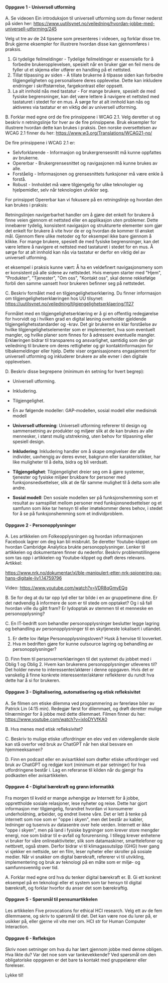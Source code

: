 #### Oppgave 1 - Universell utforming

A. Se videoen Ein introduksjon til universell utforming som du finner nederst på siden her: https://www.uutilsynet.no/veiledning/hvordan-jobbe-med-universell-utforming/245 

Velg ut tre av de 24 tipsene som presenteres i videoen, og forklar disse tre. Bruk gjerne eksempler for illustrere hvordan disse kan gjennomføres i praksis.

1. Gi tydelige feilmeldinger - Tydelige feilmeldinger er essensielle for å forbedre brukeropplevelsen, spesielt når en bruker gjør en feil mens de fyller ut et skjema eller utfører en handling på et nettsted.
2. Tillat tilpassing av siden - Å tillate brukerne å tilpasse siden kan forbedre tilgjengeligheten og personalisere deres opplevelse. Dette kan inkludere endringer i skriftstørrelse, fargekontrast eller oppsett.
3. La alt innhold nås med tastatur - For mange brukere, spesielt de med fysiske begrensninger, kan det være lettere å navigere et nettsted med tastaturet i stedet for en mus. Å sørge for at alt innhold kan nås og aktiveres via tastatur er en viktig del av universell utforming.

B. Forklar med egne ord de fire prinsippene i WCAG 2.1. Velg deretter ut og beskriv n retningslinje for hver av de fire prinsippene. Bruk eksempler for illustrere hvordan dette kan brukes i praksis. Den norske oversettelsen av WCAG 2.1 finner du her: https://www.w3.org/Translations/WCAG21-no/

De fire prinsippene i WCAG 2.1 er:

- Selvforklarende - Informasjon og brukergrensesnitt må kunne oppfattes av brukerne.
- Opererbar - Brukergrensesnittet og navigasjonen må kunne brukes av alle.
- Forståelig - Informasjonen og grensesnittets funksjoner må være enkle å forstå.
- Robust - Innholdet må være tilgjengelig for ulike teknologier og hjelpemidler, selv når teknologien utvikler seg.

For prinsippet Opererbar kan vi fokusere på en retningslinje og hvordan den kan brukes i praksis:

Retningslinjen navigerbarhet handler om å gjøre det enkelt for brukere å finne veien gjennom et nettsted eller en applikasjon uten problemer. Dette innebærer tydelig, konsistent navigasjon og strukturerte elementer som gjør det enkelt for brukere å vite hvor de er og hvordan de kommer til ønsket mål. Gjennom flere ulike metoder og for eksempel ikke bare gjennom å klikke. For mange brukere, spesielt de med fysiske begrensninger, kan det være lettere å navigere et nettsted med tastaturet i stedet for en mus. Å sørge for at alt innhold kan nås via tastatur er derfor en viktig del av universell utforming. 

et eksempel i praksis kunne vært: Å ha en veldefinert navigasjonsmeny som er konsistent på alle sidene av nettstedet. Hvis menyen starter med "Hjem", "Produkter", "Tjenester", "Om oss", "Kontakt oss", skal denne rekkefølge forbli den samme uansett hvor brukeren befinner seg på nettstedet. 

C. Beskriv formålet med en tilgjengelighetserklæring. Du finner informasjon om tilgjengelighetserklæringen hos UU tilsynet: https://uutilsynet.no/veiledning/tilgjengelighetserklaering/1127

Formålet med en tilgjengelighetserklæring er å gi en offentlig redegjørelse for hvorvidt og i hvilken grad en digital løsning overholder gjeldende tilgjengelighetsstandarder og -krav.
Det gir brukerne en klar forståelse av hvilke tilgjengelighetselementer som er implementert, hva som eventuelt mangler, og hvilke planer som finnes for å adressere eventuelle mangler. Erklæringen bidrar til transparens og ansvarlighet, samtidig som den gir veiledning til brukere om deres rettigheter og gir kontaktinformasjon for tilbakemeldinger eller hjelp. Dette viser organisasjonens engasjement for universell utforming og inkluderer brukere av alle evner i den digitale opplevelsen.


D. Beskriv disse begrepene (minimum én setning for hvert begrep): 
- Universell utforming. 
- Inkludering. 
- Tilgjengelighet. 
- Én av følgende modeller: GAP-modellen, sosial modell eller medisinsk modell


- **Universell utforming**: Universell utforming refererer til design og sammensetning av produkter og miljøer slik at de kan brukes av alle mennesker, i størst mulig utstrekning, uten behov for tilpasning eller spesiell design.

- **Inkludering**: Inkludering handler om å skape omgivelser der alle individer, uavhengig av deres evner, bakgrunn eller karakteristikker, har like muligheter til å delta, bidra og bli verdsatt.

- **Tilgjengelighet**: Tilgjengelighet dreier seg om å gjøre systemer, tjenester og fysiske miljøer brukbare for personer med funksjonsnedsettelser, slik at de får samme mulighet til å delta som alle andre.

- **Sosial modell**: Den sosiale modellen ser på funksjonshemming som et resultat av samspillet mellom personer med funksjonsnedsettelser og et samfunn som ikke tar hensyn til eller imøtekommer deres behov, i stedet for å se på funksjonshemming som et individproblem.


#### Oppgave 2 - Personopplysninger 

A. Les artikkelen om Folkeopplysningen og hvordan informasjonen Facebook lagrer om deg kan bli misbrukt. Se deretter Youtube-klippet om hvordan Cambridge Analytica brukte personopplysninger. Lenker til artikkelen og dokumentaren finner du nedenfor. Beskriv problemstillingene som tas opp i artikkelen og Youtube-klippet og drøft deres relevans. Artikkel:

https://www.nrk.no/dokumentar/xl/ble-manipulert-etter-nrk-spionering-pa-hans-digitale-liv1.14759796

Video: https://www.youtube.com/watch?v=VDR8qGmyEQg


B. Se for deg at du tar opp lyd eller tar bilde i en av gruppetimene dine. Er det nødvendig å informere de som er til stede om opptaket? Og i så fall hvordan ville du gått fram? Er lydopptak av stemmen til et menneske en personopplysning?


C. En IT-bedrift som behandler personopplysninger beslutter legge lagring og behandling av personopplysninger til en skytjeneste lokalisert i utlandet. 
1. Er dette lov ifølge Personopplysningsloven? Husk å henvise til lovverket. 
2. Hva m bedriften gjøre for kunne outsource lagring og behandling av personopplysninger?

D. Finn frem til personvernerklæringen til det systemet du jobbet med i Oblig 1 og Oblig 2. Hvem kan brukerens personopplysninger utleveres til? Det holder nevne to interessenter/aktører i denne oppgaven. Hvis det er vanskelig å finne konkrete interessenter/aktører reflekterer du rundt hva dette har å si for brukeren.


#### Oppgave 3 - Digitalisering, automatisering og etisk refleksivitet

A. Se filmen om etiske dilemma ved programmering av førerløse biler av Patrick Lin (4:15 min). Redegjør først for dilemmaet, og drøft deretter mulige tilnærminger for å jobbe med dette dilemmaet. Filmen finner du her: https://www.youtube.com/watch?v=ixIoDYVfKA0


B. Hva menes med etisk refleksivitet?

C. Beskriv to mulige etiske utfordringer en elev ved en videregående skole kan stå overfor ved bruk av ChatGPT når hen skal besvare en hjemmeeksamen? 

D. Finn en podcast eller en avisartikkel som drøfter etiske utfordringer ved bruk av ChatGPT og redgjør kort (minimum et par setninger) for hva utfordringene består i. Lag en referanse til kilden når du gjengir fra podkasten eller avisartikkelen.

#### Oppgave 4 - Digital bærekraft og grønn informatikk 
Fra morgen til kveld er mange avhengige av Internett for å jobbe, opprettholde sosiale relasjoner, lese nyheter og reise. Dette har gjort informasjon mer tilgjengelig, forandret hvordan vi konsumerer underholdning, arbeider, og endret livene våre. Det er lett å tenke på internett som noe som er "oppe i skyen", men det består av kabler, ledninger og tusenvis av datasentre over hele verden. Internett er ikke "oppe i skyen", men på land i fysiske bygninger som krever store mengder energi, noe som bidrar til e-avfall og forurensning. I tillegg krever enhetene vi bruker for våre onlineaktiviteter, slik som datamaskiner, smarttelefoner og nettbrett, også strøm. Derfor bidrar vi til klimagassutslipp (GHG) hver gang vi sjekker en nettside, ser en film, leser nyheter eller skroller på sosiale medier. Når vi snakker om digital bærekraft, refererer vi til utvikling, implementering og bruk av teknologi på en måte som er miljø- og samfunnsvennlig over tid. 

A. Forklar med egne ord hva du tenker digital bærekraft er.
B. Gi ett konkret eksempel på en teknologi eller et system som tar hensyn til digital bærekraft, og forklar hvorfor du anser det som bærekraftig.


#### Oppgave 5 - Spørsmål til pensumartikkelen 
Les artikkelen Five provocations for ethical HCI research. Velg ett av de fem dilemmaene, og skriv to spørsmål til det. Det kan være noe du lurer på, er usikker på, eller gjerne vil vite mer om. HCI str for Human Computer Interaction.


#### Oppgave 6 - Refleksjon 
Skriv noen setninger om hva du har lært gjennom jobbe med denne obligen. Hva likte du? Var det noe som var tankevekkende? Ved spørsmål om den obligatoriske oppgaven er det bare ta kontakt med gruppelærer eller foreleser. 

Lykke til!